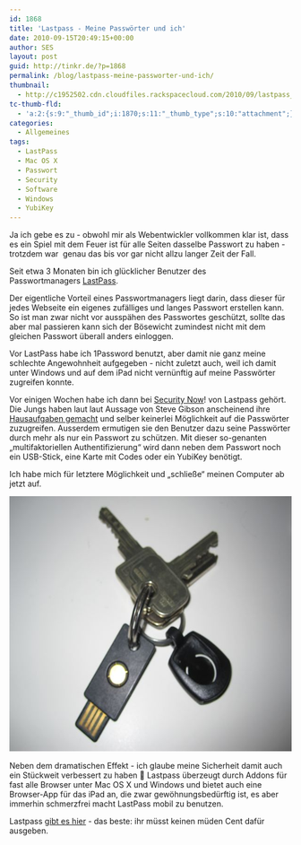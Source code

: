 ```yaml
---
id: 1868
title: 'Lastpass - Meine Passwörter und ich'
date: 2010-09-15T20:49:15+00:00
author: SES
layout: post
guid: http://tinkr.de/?p=1868
permalink: /blog/lastpass-meine-passworter-und-ich/
thumbnail:
  - http://c1952502.cdn.cloudfiles.rackspacecloud.com/2010/09/lastpass_preview.jpg
tc-thumb-fld:
  - 'a:2:{s:9:"_thumb_id";i:1870;s:11:"_thumb_type";s:10:"attachment";}'
categories:
  - Allgemeines
tags:
  - LastPass
  - Mac OS X
  - Passwort
  - Security
  - Software
  - Windows
  - YubiKey
---
```

Ja ich gebe es zu - obwohl mir als Webentwickler vollkommen klar ist, dass es ein Spiel mit dem Feuer ist für alle Seiten dasselbe Passwort zu haben - trotzdem war  genau das bis vor gar nicht allzu langer Zeit der Fall.

Seit etwa 3 Monaten bin ich glücklicher Benutzer des Passwortmanagers [LastPass](http://lastpass.com/).

Der eigentliche Vorteil eines Passwortmanagers liegt darin, dass dieser für jedes Webseite ein eigenes zufälliges und langes Passwort erstellen kann. So ist man zwar nicht vor ausspähen des Passwortes geschützt, sollte das aber mal passieren kann sich der Bösewicht zumindest nicht mit dem gleichen Passwort überall anders einloggen.

Vor LastPass habe ich 1Password benutzt, aber damit nie ganz meine schlechte Angewohnheit aufgegeben - nicht zuletzt auch, weil ich damit unter Windows und auf dem iPad nicht vernünftig auf meine Passwörter zugreifen konnte.

Vor einigen Wochen habe ich dann bei [Security Now](http://www.grc.com/sn)! von Lastpass gehört. Die Jungs haben laut laut Aussage von Steve Gibson anscheinend ihre [Hausaufgaben gemacht](http://www.grc.com/sn/sn-229.htm) und selber keinerlei Möglichkeit auf die Passwörter zuzugreifen. Ausserdem ermutigen sie den Benutzer dazu seine Passwörter durch mehr als nur ein Passwort zu schützen. Mit dieser so-genanten &#8222;multifaktoriellen Authentifizierung&#8220; wird dann neben dem Passwort noch ein USB-Stick, eine Karte mit Codes oder ein YubiKey benötigt.

Ich habe mich für letztere Möglichkeit und &#8222;schließe&#8220; meinen Computer ab jetzt auf.

<img loading="lazy" class="alignnone size-full wp-image-1869" title="IMG_2930" src="/assets/2010/09/IMG_2930.jpg" alt="" width="606" height="455" />

Neben dem dramatischen Effekt - ich glaube meine Sicherheit damit auch ein Stückweit verbessert zu haben 🙂 Lastpass überzeugt durch Addons für fast alle Browser unter Mac OS X und Windows und bietet auch eine Browser-App für das iPad an, die zwar gewöhnungsbedürftig ist, es aber immerhin schmerzfrei macht LastPass mobil zu benutzen.

Lastpass [gibt es hier](http://www.lastpass.com/) - das beste: ihr müsst keinen müden Cent dafür ausgeben.
